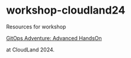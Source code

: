 # workshop-cloudland24

Resources for workshop

[GitOps Adventure: Advanced HandsOn](https://meine.doag.org/events/cloudland/2025/agenda/#agendaId.5640)

at CloudLand 2024.